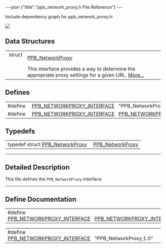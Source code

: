 ---json {"title":"ppb\_network\_proxy.h File Reference"} ---

Include dependency graph for ppb\_network\_proxy.h:

![](/docs/native-client/pepper_dev/c/ppb__network__proxy_8h__incl.png)

Data Structures
---------------

<table><tbody><tr class="odd"><td style="text-align: right;">struct  </td><td><a href="/docs/native-client/pepper_dev/c/struct_p_p_b___network_proxy__1__0/" class="el">PPB_NetworkProxy</a></td></tr><tr class="even"><td style="text-align: right;"> </td><td>This interface provides a way to determine the appropriate proxy settings for a given URL. <a href="/docs/native-client/pepper_dev/c/struct_p_p_b___network_proxy__1__0#details">More...</a><br />
</td></tr></tbody></table>

Defines
-------

<table><tbody><tr class="odd"><td style="text-align: right;">#define </td><td><a href="/docs/native-client/pepper_dev/c/ppb__network__proxy_8h#a51bdbe7e4706cc8c5e455ceb47a34472" class="el">PPB_NETWORKPROXY_INTERFACE</a>   "PPB_NetworkProxy;1.0"</td></tr><tr class="even"><td style="text-align: right;">#define </td><td><a href="/docs/native-client/pepper_dev/c/ppb__network__proxy_8h#aa951f1e83ded5d77558f770127d5765b" class="el">PPB_NETWORKPROXY_INTERFACE</a>   <a href="/docs/native-client/pepper_dev/c/ppb__network__proxy_8h#a51bdbe7e4706cc8c5e455ceb47a34472" class="el">PPB_NETWORKPROXY_INTERFACE</a></td></tr></tbody></table>

Typedefs
--------

<table><tbody><tr class="odd"><td style="text-align: right;">typedef struct <a href="/docs/native-client/pepper_dev/c/struct_p_p_b___network_proxy__1__0/" class="el">PPB_NetworkProxy</a> </td><td><a href="/docs/native-client/pepper_dev/c/group___interfaces#gaf8338a682417267c8525446ef1de85b1" class="el">PPB_NetworkProxy</a></td></tr></tbody></table>

------------------------------------------------------------------------

<span id="details" class="anchor" style="margin: 0;"></span>

Detailed Description
--------------------

This file defines the `PPB_NetworkProxy` interface.

------------------------------------------------------------------------

Define Documentation
--------------------

<span id="aa951f1e83ded5d77558f770127d5765b" class="anchor" style="margin: 0;"></span>

<table><tbody><tr class="odd"><td>#define <a href="/docs/native-client/pepper_dev/c/ppb__network__proxy_8h#aa951f1e83ded5d77558f770127d5765b" class="el">PPB_NETWORKPROXY_INTERFACE</a>   <a href="/docs/native-client/pepper_dev/c/ppb__network__proxy_8h#a51bdbe7e4706cc8c5e455ceb47a34472" class="el">PPB_NETWORKPROXY_INTERFACE</a></td></tr></tbody></table>

<span id="a51bdbe7e4706cc8c5e455ceb47a34472" class="anchor" style="margin: 0;"></span>

<table><tbody><tr class="odd"><td>#define <a href="/docs/native-client/pepper_dev/c/ppb__network__proxy_8h#a51bdbe7e4706cc8c5e455ceb47a34472" class="el">PPB_NETWORKPROXY_INTERFACE</a>   "PPB_NetworkProxy;1.0"</td></tr></tbody></table>
